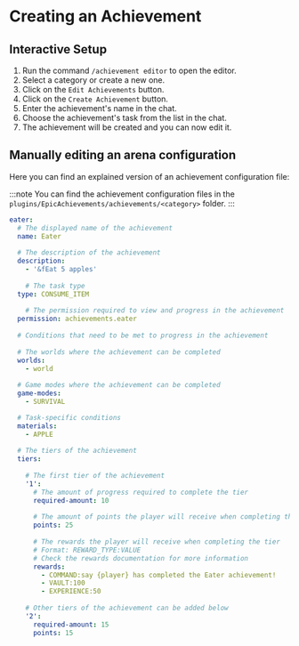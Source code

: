 # Creating an Achievement

## Interactive Setup

1. Run the command `/achievement editor` to open the editor.
2. Select a category or create a new one.
3. Click on the `Edit Achievements` button.
4. Click on the `Create Achievement` button.
5. Enter the achievement's name in the chat.
6. Choose the achievement's task from the list in the chat.
7. The achievement will be created and you can now edit it.

## Manually editing an arena configuration

Here you can find an explained version of an achievement configuration file:

:::note
You can find the achievement configuration files in the `plugins/EpicAchievements/achievements/<category>` folder.
:::

```yaml title="example.yml"
eater:
  # The displayed name of the achievement
  name: Eater
  
  # The description of the achievement
  description:
    - '&fEat 5 apples'
      
    # The task type
  type: CONSUME_ITEM
  
    # The permission required to view and progress in the achievement
  permission: achievements.eater
  
  # Conditions that need to be met to progress in the achievement
  
  # The worlds where the achievement can be completed
  worlds:
    - world
  
  # Game modes where the achievement can be completed 
  game-modes:
    - SURVIVAL

  # Task-specific conditions
  materials:
    - APPLE
      
  # The tiers of the achievement
  tiers:
    
    # The first tier of the achievement
    '1':
      # The amount of progress required to complete the tier
      required-amount: 10
      
      # The amount of points the player will receive when completing the tier
      points: 25
      
      # The rewards the player will receive when completing the tier
      # Format: REWARD_TYPE:VALUE
      # Check the rewards documentation for more information
      rewards:
        - COMMAND:say {player} has completed the Eater achievement!
        - VAULT:100
        - EXPERIENCE:50
          
    # Other tiers of the achievement can be added below     
    '2':
      required-amount: 15
      points: 15
```